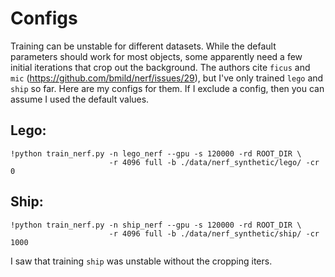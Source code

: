 # Configs

Training can be unstable for different datasets. While the default parameters should work for
most objects, some apparently need a few initial iterations that crop out the background. The 
authors cite `ficus` and `mic` (https://github.com/bmild/nerf/issues/29), but I've only trained 
`lego` and `ship` so far. Here are my configs for them. If I exclude a config, then you can
assume I used the default values.

## Lego:
```
!python train_nerf.py -n lego_nerf --gpu -s 120000 -rd ROOT_DIR \
                      -r 4096 full -b ./data/nerf_synthetic/lego/ -cr 0
```

## Ship:
```
!python train_nerf.py -n ship_nerf --gpu -s 120000 -rd ROOT_DIR \
                      -r 4096 full -b ./data/nerf_synthetic/ship/ -cr 1000
```
I saw that training `ship` was unstable without the cropping iters.